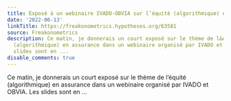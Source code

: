 ```yaml
---
title: Exposé à un webinaire IVADO-OBVIA sur l’équité (algorithmique) en assurance
date: '2022-06-13'
linkTitle: https://freakonometrics.hypotheses.org/63581
source: Freakonometrics
description: Ce matin, je donnerais un court exposé sur le thème de l&#8217;équité
  (algorithmique) en assurance dans un webinaire organisé par IVADO et OBVIA. Les
  slides sont en ...
disable_comments: true
---
```

Ce matin, je donnerais un court exposé sur le thème de l&#8217;équité (algorithmique) en assurance dans un webinaire organisé par IVADO et OBVIA. Les slides sont en ...